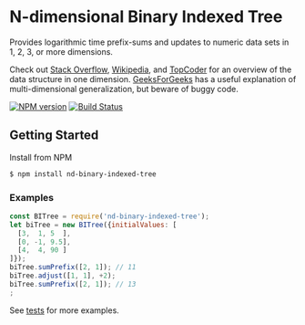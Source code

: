 N-dimensional Binary Indexed Tree
==============
Provides logarithmic time prefix-sums and updates to numeric data sets in 1, 2, 3, or more dimensions.

Check out [Stack Overflow](http://cs.stackexchange.com/a/10541/60459), [Wikipedia](https://en.wikipedia.org/wiki/Fenwick_tree), and [TopCoder](https://www.topcoder.com/community/data-science/data-science-tutorials/binary-indexed-trees/) for an overview of the data structure in one dimension. [GeeksForGeeks](http://www.geeksforgeeks.org/two-dimensional-binary-indexed-tree-or-fenwick-tree/) has a useful explanation of multi-dimensional generalization, but beware of buggy code.

[![NPM version](http://img.shields.io/npm/v/nd-binary-indexed-tree.svg?style=flat-square)](https://www.npmjs.org/package/nd-binary-indexed-tree)
[![Build Status](http://img.shields.io/travis/hurrymaplelad/nd-binary-indexed-tree/master.svg?style=flat-square)](https://travis-ci.org/hurrymaplelad/nd-binary-indexed-tree)

Getting Started
---------------
Install from NPM
```sh
$ npm install nd-binary-indexed-tree
```
### Examples
```js
const BITree = require('nd-binary-indexed-tree');
let biTree = new BITree({initialValues: [
  [3,  1, 5  ],
  [0, -1, 9.5],
  [4,  4, 90 ]
]});
biTree.sumPrefix([2, 1]); // 11
biTree.adjust([1, 1], +2);
biTree.sumPrefix([2, 1]); // 13
;
```
See [tests](test/) for more examples.
